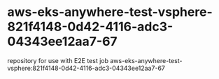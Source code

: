 # aws-eks-anywhere-test-vsphere-821f4148-0d42-4116-adc3-04343ee12aa7-67
repository for use with E2E test job aws-eks-anywhere-test-vsphere:821f4148-0d42-4116-adc3-04343ee12aa7-67
